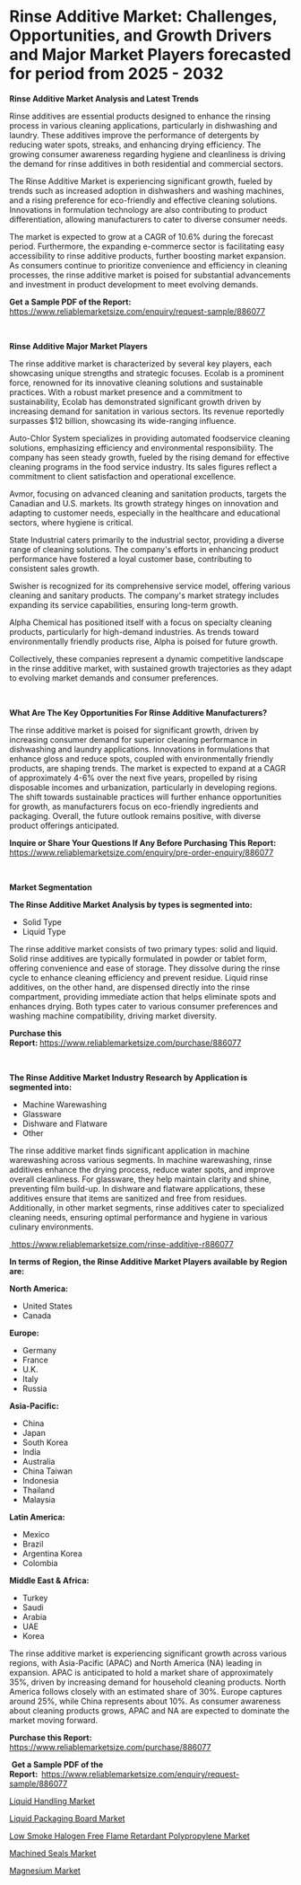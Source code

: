 <p><h1>Rinse Additive Market: Challenges, Opportunities, and Growth Drivers and Major Market Players forecasted for period from 2025 - 2032</h1></p><p><strong>Rinse Additive Market Analysis and Latest Trends</strong></p>
<p><p>Rinse additives are essential products designed to enhance the rinsing process in various cleaning applications, particularly in dishwashing and laundry. These additives improve the performance of detergents by reducing water spots, streaks, and enhancing drying efficiency. The growing consumer awareness regarding hygiene and cleanliness is driving the demand for rinse additives in both residential and commercial sectors.</p><p>The Rinse Additive Market is experiencing significant growth, fueled by trends such as increased adoption in dishwashers and washing machines, and a rising preference for eco-friendly and effective cleaning solutions. Innovations in formulation technology are also contributing to product differentiation, allowing manufacturers to cater to diverse consumer needs. </p><p>The market is expected to grow at a CAGR of 10.6% during the forecast period. Furthermore, the expanding e-commerce sector is facilitating easy accessibility to rinse additive products, further boosting market expansion. As consumers continue to prioritize convenience and efficiency in cleaning processes, the rinse additive market is poised for substantial advancements and investment in product development to meet evolving demands.</p></p>
<p><strong>Get a Sample PDF of the Report:&nbsp;</strong> <a href="https://www.reliablemarketsize.com/enquiry/request-sample/886077?utm_campaign=1143&utm_medium=2&utm_source=Github&utm_content=ia&utm_term=31032025&utm_id=rinse-additive">https://www.reliablemarketsize.com/enquiry/request-sample/886077</a></p>
<p>&nbsp;</p>
<p><strong>Rinse Additive Major Market Players</strong></p>
<p><p>The rinse additive market is characterized by several key players, each showcasing unique strengths and strategic focuses. Ecolab is a prominent force, renowned for its innovative cleaning solutions and sustainable practices. With a robust market presence and a commitment to sustainability, Ecolab has demonstrated significant growth driven by increasing demand for sanitation in various sectors. Its revenue reportedly surpasses $12 billion, showcasing its wide-ranging influence.</p><p>Auto-Chlor System specializes in providing automated foodservice cleaning solutions, emphasizing efficiency and environmental responsibility. The company has seen steady growth, fueled by the rising demand for effective cleaning programs in the food service industry. Its sales figures reflect a commitment to client satisfaction and operational excellence.</p><p>Avmor, focusing on advanced cleaning and sanitation products, targets the Canadian and U.S. markets. Its growth strategy hinges on innovation and adapting to customer needs, especially in the healthcare and educational sectors, where hygiene is critical.</p><p>State Industrial caters primarily to the industrial sector, providing a diverse range of cleaning solutions. The company's efforts in enhancing product performance have fostered a loyal customer base, contributing to consistent sales growth.</p><p>Swisher is recognized for its comprehensive service model, offering various cleaning and sanitary products. The company's market strategy includes expanding its service capabilities, ensuring long-term growth.</p><p>Alpha Chemical has positioned itself with a focus on specialty cleaning products, particularly for high-demand industries. As trends toward environmentally friendly products rise, Alpha is poised for future growth.</p><p>Collectively, these companies represent a dynamic competitive landscape in the rinse additive market, with sustained growth trajectories as they adapt to evolving market demands and consumer preferences.</p></p>
<p>&nbsp;</p>
<p><strong>What Are The Key Opportunities For Rinse Additive Manufacturers?</strong></p>
<p><p>The rinse additive market is poised for significant growth, driven by increasing consumer demand for superior cleaning performance in dishwashing and laundry applications. Innovations in formulations that enhance gloss and reduce spots, coupled with environmentally friendly products, are shaping trends. The market is expected to expand at a CAGR of approximately 4-6% over the next five years, propelled by rising disposable incomes and urbanization, particularly in developing regions. The shift towards sustainable practices will further enhance opportunities for growth, as manufacturers focus on eco-friendly ingredients and packaging. Overall, the future outlook remains positive, with diverse product offerings anticipated.</p></p>
<p><strong>Inquire or Share Your Questions If Any Before Purchasing This Report:</strong> <a href="https://www.reliablemarketsize.com/enquiry/pre-order-enquiry/886077?utm_campaign=1143&utm_medium=2&utm_source=Github&utm_content=ia&utm_term=31032025&utm_id=rinse-additive">https://www.reliablemarketsize.com/enquiry/pre-order-enquiry/886077</a></p>
<p>&nbsp;</p>
<p><strong>Market Segmentation</strong></p>
<p><strong>The Rinse Additive Market Analysis by types is segmented into:</strong></p>
<p><ul><li>Solid Type</li><li>Liquid Type</li></ul></p>
<p><p>The rinse additive market consists of two primary types: solid and liquid. Solid rinse additives are typically formulated in powder or tablet form, offering convenience and ease of storage. They dissolve during the rinse cycle to enhance cleaning efficiency and prevent residue. Liquid rinse additives, on the other hand, are dispensed directly into the rinse compartment, providing immediate action that helps eliminate spots and enhances drying. Both types cater to various consumer preferences and washing machine compatibility, driving market diversity.</p></p>
<p><strong>Purchase this Report:&nbsp;</strong><a href="https://www.reliablemarketsize.com/purchase/886077?utm_campaign=1143&utm_medium=2&utm_source=Github&utm_content=ia&utm_term=31032025&utm_id=rinse-additive">https://www.reliablemarketsize.com/purchase/886077</a></p>
<p>&nbsp;</p>
<p><strong>The Rinse Additive Market Industry Research by Application is segmented into:</strong></p>
<p><ul><li>Machine Warewashing</li><li>Glassware</li><li>Dishware and Flatware</li><li>Other</li></ul></p>
<p><p>The rinse additive market finds significant application in machine warewashing across various segments. In machine warewashing, rinse additives enhance the drying process, reduce water spots, and improve overall cleanliness. For glassware, they help maintain clarity and shine, preventing film build-up. In dishware and flatware applications, these additives ensure that items are sanitized and free from residues. Additionally, in other market segments, rinse additives cater to specialized cleaning needs, ensuring optimal performance and hygiene in various culinary environments.</p></p>
<p><a href="https://www.reliablemarketsize.com/rinse-additive-r886077?utm_campaign=1143&utm_medium=2&utm_source=Github&utm_content=ia&utm_term=31032025&utm_id=rinse-additive">&nbsp;https://www.reliablemarketsize.com/rinse-additive-r886077</a></p>
<p><strong>In terms of Region, the Rinse Additive Market Players available by Region are:</strong></p>
<p>
    <p> <strong> North America: </strong>
        <ul>
            <li>United States</li>
            <li>Canada</li>
        </ul>
        </p> 
    <p> <strong> Europe: </strong>
        <ul>
            <li>Germany</li>
            <li>France</li>
            <li>U.K.</li>
            <li>Italy</li>
            <li>Russia</li>
        </ul>
        </p> 
    <p> <strong> Asia-Pacific: </strong>
        <ul>
            <li>China</li>
            <li>Japan</li>
            <li>South Korea</li>
            <li>India</li>
            <li>Australia</li>
            <li>China Taiwan</li>
            <li>Indonesia</li>
            <li>Thailand</li>
            <li>Malaysia</li>
        </ul>
        </p> 
    <p> <strong> Latin America: </strong>
        <ul>
            <li>Mexico</li>
            <li>Brazil</li>
            <li>Argentina Korea</li>
            <li>Colombia</li>
        </ul>
        </p> 
    <p> <strong> Middle East & Africa: </strong>
        <ul>
            <li>Turkey</li>
            <li>Saudi</li>
            <li>Arabia</li>
            <li>UAE</li>
            <li>Korea</li>
        </ul>
    </p>
    </p>
<p><p>The rinse additive market is experiencing significant growth across various regions, with Asia-Pacific (APAC) and North America (NA) leading in expansion. APAC is anticipated to hold a market share of approximately 35%, driven by increasing demand for household cleaning products. North America follows closely with an estimated share of 30%. Europe captures around 25%, while China represents about 10%. As consumer awareness about cleaning products grows, APAC and NA are expected to dominate the market moving forward.</p></p>
<p><strong>Purchase this Report: </strong><a href="https://www.reliablemarketsize.com/purchase/886077?utm_campaign=1143&utm_medium=2&utm_source=Github&utm_content=ia&utm_term=31032025&utm_id=rinse-additive">https://www.reliablemarketsize.com/purchase/886077</a></p>
<p>&nbsp;<strong>Get a Sample PDF of the Report:&nbsp;&nbsp;</strong><a href="https://www.reliablemarketsize.com/enquiry/request-sample/886077?utm_campaign=1143&utm_medium=2&utm_source=Github&utm_content=ia&utm_term=31032025&utm_id=rinse-additive">https://www.reliablemarketsize.com/enquiry/request-sample/886077</a></p>
<p><strong></strong></p>
<p><p><a href="https://github.com/oshodikurc/Market-Research-Report-List-1/blob/main/liquid-handling-market.md?utm_campaign=1143&utm_medium=2&utm_source=Github&utm_content=ia&utm_term=31032025&utm_id=rinse-additive">Liquid Handling Market</a></p><p><a href="https://github.com/ajegiobitsa/Market-Research-Report-List-1/blob/main/liquid-packaging-board-market.md?utm_campaign=1143&utm_medium=2&utm_source=Github&utm_content=ia&utm_term=31032025&utm_id=rinse-additive">Liquid Packaging Board Market</a></p><p><a href="https://github.com/aslinalirey9/Market-Research-Report-List-1/blob/main/low-smoke-halogen-free-flame-retardant-polypropylene-market.md?utm_campaign=1143&utm_medium=2&utm_source=Github&utm_content=ia&utm_term=31032025&utm_id=rinse-additive">Low Smoke Halogen Free Flame Retardant Polypropylene Market</a></p><p><a href="https://github.com/ocambdidarhz/Market-Research-Report-List-1/blob/main/machined-seals-market.md?utm_campaign=1143&utm_medium=2&utm_source=Github&utm_content=ia&utm_term=31032025&utm_id=rinse-additive">Machined Seals Market</a></p><p><a href="https://github.com/arifasabeygb/Market-Research-Report-List-1/blob/main/magnesium-market.md?utm_campaign=1143&utm_medium=2&utm_source=Github&utm_content=ia&utm_term=31032025&utm_id=rinse-additive">Magnesium Market</a></p></p>